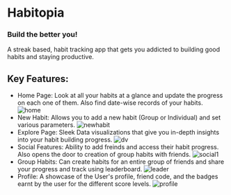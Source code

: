 # Habitopia

### Build the better you!

A streak based, habit tracking app that gets you addicted to building good habits and staying productive.

## Key Features:
- Home Page: Look at all your habits at a glance and update the progress on each one of them. Also find date-wise records of your habits.
![home](./Screenshots/home.jpeg)
- New Habit: Allows you to add a new habit (Group or Individual) and set various parameters.
![newhabit](./Screenshots/newhabit.jpeg)
- Explore Page: Sleek Data visualizations that give you in-depth insights into your habit building progress.
![dv](./Screenshots/dv.jpeg)
- Social Features: Ability to add freinds and access their habit progress. Also opens the door to creation of group habits with friends.
![social1](./Screenshots/social1.jpeg)
- Group Habits: Can create habits for an entire group of friends and share your progress and track using leaderboard.
![leader](./Screenshots/leader.jpeg)
- Profile: A showcase of the User's profile, friend code, and the badges earnt by the user for the different score levels.
![profile](./Screenshots/profile.jpeg)
